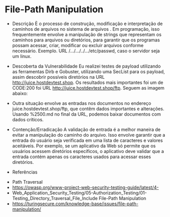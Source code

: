 # File-Path Manipulation 

* Descrição
È o processo de construção, modificação e interpretação de caminhos de arquivos no sistema de arquivos .
Em programação, isso frequentemente envolve a manipulação de strings que representam os caminhos
para arquivos ou diretórios, para garantir que os programas possam acessar, criar, modificar ou excluir
arquivos conforme necessário. Exemplo. URL /.../.../../.../etc/passwd, caso o servidor seja um linux.

* Descoberta da Vulnerabilidade
Eu realizei testes de payload utilizando as ferramentas Dirb e Gobuster, utilizando uma SecList para os payload,
assim descobrir possíveis diretórios na URL http://juice.hostdevtest.shop. Os resultados mais importantes foi
um de CODE:200 foi URL http://juice.hostdevtest.shop/ftp. Seguem as imagem abaixo:

* Outra situação envolve as entradas nos documentos no endereço juice.hostdevtest.shop/ftp, que contêm dados
importantes e alterações. Usando %2500.md no final da URL, podemos baixar documentos com dados críticos.

* Contenção/Erradicação
A validação de entrada é a melhor maneira de evitar a manipulação do caminho do arquivo. Isso envolve
garantir que a entrada do usuário seja verificada em uma lista de caracteres e valores aceitáveis. Por exemplo,
se um aplicativo da Web só permite que os usuários acessem diretórios específicos, o aplicativo deve validar
que a entrada contém apenas os caracteres usados para acessar esses diretórios.

* Referências
- Path Traversal
- https://owasp.org/www-project-web-security-testing-guide/latest/4-
- Web_Application_Security_Testing/05-Authorization_Testing/01-Testing_Directory_Traversal_File_Include File-Path Manipulation 
- https://turingsecure.com/knowledge-base/issues/file-path-manipulation/